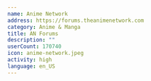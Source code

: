 ```yaml
---
name: Anime Network
address: https://forums.theanimenetwork.com
category: Anime & Manga
title: AN Forums
description: ""
userCount: 170740
icon: anime-network.jpeg
activity: high
language: en_US
---
```

